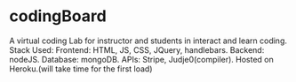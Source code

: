 # codingBoard

A virtual coding Lab for instructor and students in interact and learn coding. Stack Used:
Frontend: HTML, JS, CSS, JQuery, handlebars. 
Backend: nodeJS.
Database: mongoDB.
APIs: Stripe, Judje0(compiler).
Hosted on Heroku.(will take time for the first load)
